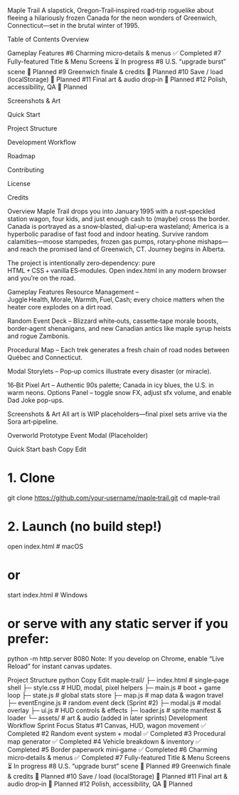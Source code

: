 Maple Trail
A slapstick, Oregon‑Trail‑inspired road‑trip roguelike about fleeing a hilariously frozen Canada for the neon wonders of Greenwich, Connecticut—set in the brutal winter of 1995.

Table of Contents
Overview

Gameplay Features
#6      Charming micro‑details & menus  ✅ Completed
#7      Fully-featured Title & Menu Screens  ⏳ In progress
#8      U.S. “upgrade burst” scene      🚧 Planned
#9      Greenwich finale & credits      🚧 Planned
#10     Save / load (localStorage)      🚧 Planned
#11     Final art & audio drop‑in       🚧 Planned
#12     Polish, accessibility, QA       🚧 Planned

Screenshots & Art

Quick Start

Project Structure

Development Workflow

Roadmap

Contributing

License

Credits

Overview
Maple Trail drops you into January 1995 with a rust‑speckled station wagon, four kids, and just enough cash to (maybe) cross the border.
Canada is portrayed as a snow‑blasted, dial‑up‑era wasteland; America is a hyperbolic paradise of fast food and indoor heating. Survive random calamities—moose stampedes, frozen gas pumps, rotary‑phone mishaps—and reach the promised land of Greenwich, CT.
Journey begins in Alberta.

The project is intentionally zero‑dependency: pure HTML + CSS + vanilla ES‑modules. Open index.html in any modern browser and you’re on the road.

Gameplay Features
Resource Management – Juggle Health, Morale, Warmth, Fuel, Cash; every choice matters when the heater core explodes on a dirt road.

Random Event Deck – Blizzard white‑outs, cassette‑tape morale boosts, border‑agent shenanigans, and new Canadian antics like maple syrup heists and rogue Zambonis.

Procedural Map – Each trek generates a fresh chain of road nodes between Québec and Connecticut.

Modal Storylets – Pop‑up comics illustrate every disaster (or miracle).

16‑Bit Pixel Art – Authentic 90s palette; Canada in icy blues, the U.S. in warm neons.
Options Panel – toggle snow FX, adjust sfx volume, and enable Dad Joke pop-ups.

Screenshots & Art
All art is WIP placeholders—final pixel sets arrive via the Sora art‑pipeline.

Overworld Prototype	Event Modal (Placeholder)

Quick Start
bash
Copy
Edit
# 1. Clone
git clone https://github.com/your‑username/maple‑trail.git
cd maple‑trail

# 2. Launch (no build step!)
open index.html   # macOS
# or
start index.html  # Windows
# or serve with any static server if you prefer:
python -m http.server 8080
Note: If you develop on Chrome, enable “Live Reload” for instant canvas updates.

Project Structure
python
Copy
Edit
maple‑trail/
├─ index.html          # single‑page shell
├─ style.css           # HUD, modal, pixel helpers
├─ main.js             # boot + game loop
├─ state.js            # global stats store
├─ map.js              # map data & wagon travel
├─ eventEngine.js      # random event deck (Sprint #2)
├─ modal.js            # modal overlay
├─ ui.js               # HUD controls & effects
├─ loader.js           # sprite manifest & loader
└─ assets/             # art & audio (added in later sprints)
Development Workflow
Sprint	Focus	Status
#1	Canvas, HUD, wagon movement	✅ Completed
#2	Random event system + modal	✅ Completed
#3      Procedural map generator        ✅ Completed
#4      Vehicle breakdown & inventory   ✅ Completed
#5	Border paperwork mini‑game	✅ Completed
#6      Charming micro‑details & menus  ✅ Completed
#7      Fully-featured Title & Menu Screens  ⏳ In progress
#8      U.S. “upgrade burst” scene      🚧 Planned
#9      Greenwich finale & credits      🚧 Planned
#10     Save / load (localStorage)      🚧 Planned
#11     Final art & audio drop‑in       🚧 Planned
#12     Polish, accessibility, QA       🚧 Planned
